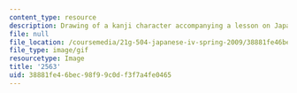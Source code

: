 ```yaml
---
content_type: resource
description: Drawing of a kanji character accompanying a lesson on Japanese.
file: null
file_location: /coursemedia/21g-504-japanese-iv-spring-2009/38881fe46bec98f99c0df3f7a4fe0465_2563.gif
file_type: image/gif
resourcetype: Image
title: '2563'
uid: 38881fe4-6bec-98f9-9c0d-f3f7a4fe0465
---
```

